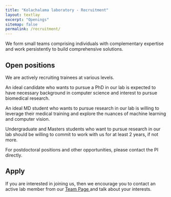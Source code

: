 ```yaml
---
title: "Kolachalama laboratory - Recruitment"
layout: textlay
excerpt: "Openings"
sitemap: false
permalink: /recruitment/
---
```


We form small teams comprising individuals with complementary expertise and work persistently to build comprehensive solutions. 

## Open positions

We are actively recruiting trainees at various levels. 

An ideal candidate who wants to pursue a PhD in our lab is expected to have necessary background in computer science and interest to pursue biomedical research. 

An ideal MD student who wants to pursue research in our lab is willing to leverage their medical training and explore the nuances of machine learning and computer vision. 

Undergraduate and Masters students who want to pursue research in our lab should be willing to commit to work with us for at least 2 years, if not more.

For postdoctoral positions and other opportunities, please contact the PI directly.

## Apply

If you are interested in joining us, then we encourage you to contact an active lab member from our <a href="https://vkola-lab.github.io/team/" >Team Page </a> and talk about your interests.
